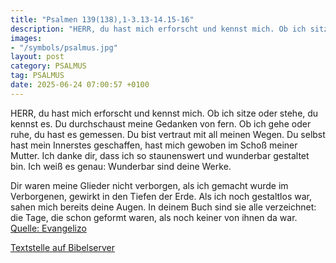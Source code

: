 ```yaml
---
title: "Psalmen 139(138),1-3.13-14.15-16"
description: "HERR, du hast mich erforscht und kennst mich. Ob ich sitze oder stehe, du kennst es. Du durchschaust meine Gedanken von fern. Ob ich gehe oder ruhe, du hast es gemessen. Du bist vertraut mit all meinen Wegen. Du selbst hast mein Innerstes geschaffen, hast mich gewoben im Schoß me...."
images:
- "/symbols/psalmus.jpg"
layout: post
category: PSALMUS
tag: PSALMUS
date: 2025-06-24 07:00:57 +0100
---
```

HERR, du hast mich erforscht und kennst mich.
Ob ich sitze oder stehe, du kennst es. Du durchschaust meine Gedanken von fern.
Ob ich gehe oder ruhe, du hast es gemessen. Du bist vertraut mit all meinen Wegen.
Du selbst hast mein Innerstes geschaffen, hast mich gewoben im Schoß meiner Mutter.<!--more-->
Ich danke dir, dass ich so staunenswert und wunderbar gestaltet bin. Ich weiß es genau: Wunderbar sind deine Werke.

Dir waren meine Glieder nicht verborgen, als ich gemacht wurde im Verborgenen, gewirkt in den Tiefen der Erde.
Als ich noch gestaltlos war, sahen mich bereits deine Augen. In deinem Buch sind sie alle verzeichnet: die Tage, die schon geformt waren, als noch keiner von ihnen da war.<br>
[Quelle: Evangelizo](https://evangeliumtagfuertag.org/DE/gospel)

[Textstelle auf Bibelserver](https://www.bibleserver.com/EU/ps139(138),1-3.13-14.15-16)
